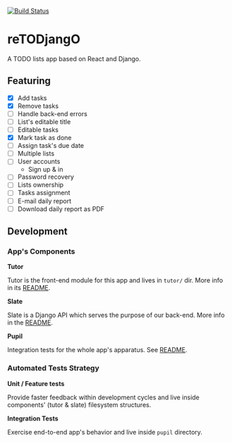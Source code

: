 [![Build Status][travis-badge]][travis]

# reTODjangO

A TODO lists app based on React and Django.

## Featuring

- [x] Add tasks
- [x] Remove tasks
- [ ] Handle back-end errors
- [ ] List's editable title
- [ ] Editable tasks
- [x] Mark task as done
- [ ] Assign task's due date
- [ ] Multiple lists
- [ ] User accounts
  - Sign up & in
- [ ] Password recovery
- [ ] Lists ownership
- [ ] Tasks assignment
- [ ] E-mail daily report
- [ ] Download daily report as PDF

## Development

### App's Components

**Tutor**

Tutor is the front-end module for this app and lives in `tutor/` dir. More info
in its [README](./tutor/README.md).

**Slate**

Slate is a Django API which serves the purpose of our back-end. More info in the
[README](./slate/README.md).

**Pupil**

Integration tests for the whole app's apparatus. See
[README](./pupil/README.md).

### Automated Tests Strategy

**Unit / Feature tests**

Provide faster feedback within development cycles and live inside components'
(tutor & slate) filesystem structures.

**Integration Tests**

Exercise end-to-end app's behavior and live inside `pupil` directory.

[travis]: https://travis-ci.org/embs/retodjango
[travis-badge]: https://travis-ci.org/embs/retodjango.svg?branch=master
